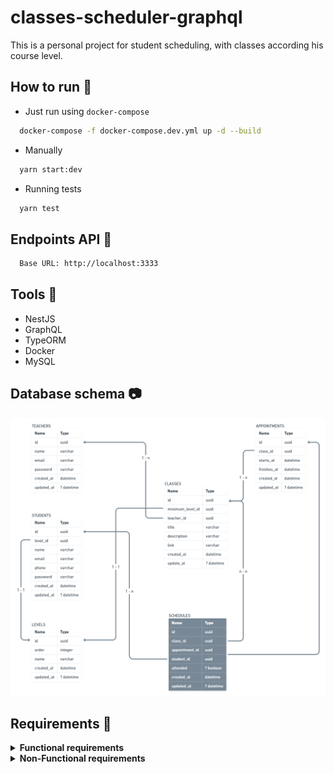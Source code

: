 # classes-scheduler-graphql
This is a personal project for student scheduling, with classes according his course level.


## How to run :rocket:
- Just run using `docker-compose`
```sh
  docker-compose -f docker-compose.dev.yml up -d --build
```

- Manually
```sh
  yarn start:dev
```

- Running tests
```sh
  yarn test
```

## Endpoints API 📡
```md
  Base URL: http://localhost:3333
```

## Tools :toolbox:
  - NestJS
  - GraphQL
  - TypeORM
  - Docker
  - MySQL

## Database schema :camera:
<img src=".github/assets/database-schema.png" alt="DB Schema">

## Requirements :construction_worker:

<details>
  <summary><b>Functional requirements</b></summary>

  | N° | Name | OK |
  |----|-----------------------------------|----|
  | 01 | A Teacher can create many classes | |
  | 02 | A Teacher can create many appointments to the classes | |
  | 03 | A Teacher cannot create more than one appointment at the same period (day and time) | |
  | 04 | A Teacher can see all appointments he made in a day | |
  | 05 | A Teacher can see all appointments he made by a period of time | |
  | 06 | A Teacher can check if the Student attended the schedule | |
  | 07 | A Teacher can update the Student level to any other higher | |
  | 08 | A Student can schedule many classes (appointments) | |
  | 09 | A Student cannot schedule more than one class (appointments) at the same period (day and time) | |
  | 10 | A Student can schedule a class only if he has the minimum required level to participate | |
  | 11 | A Student can view all the classes (appointments) where his level is lower than or equal class levels | |
</details>

<details>
  <summary><b>Non-Functional requirements</b></summary>

  | FR N° | N° | Name | OK |
  |-------|----|----------------------------------|----|
  |  01   | 01 | A Teacher must select a valid level to create a class | |
  |  02   | 02 | An Appointment must have an start and finish times | |
  |  02   | 03 | An Appointment can be created only by a Teacher | |
  |  03   | 04 | A message must be shown saying that the period was already chosen | |
  |  03   | 05 | A new time can be suggested when the Teacher choose an used period | |
  |  04   | 06 | A date in american format (year-month-day) must be passed | |
  |  05   | 07 | A initial and final dates in american format (year-month-day) must be passed and return grouped by day | |
  |  09   | 09 | A message must be shown saying that the Student cannot select two classes at the same period and which was chosen before | |
</details>